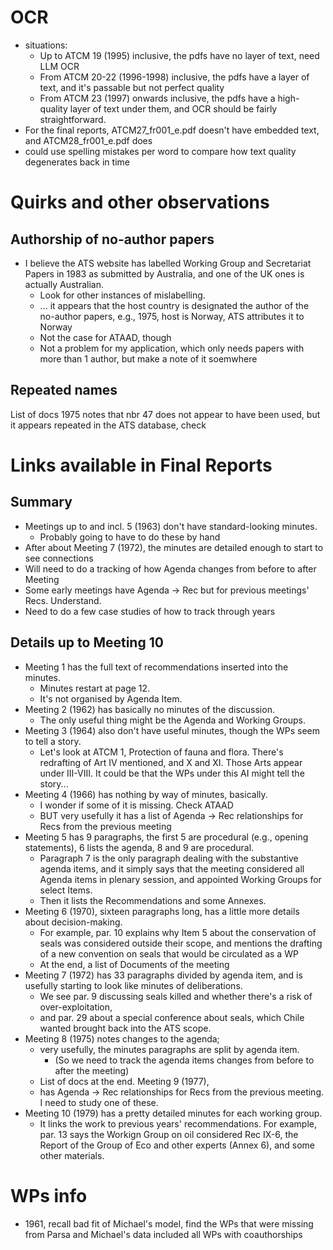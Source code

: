 # OCR

- situations:
    - Up to ATCM 19 (1995) inclusive, the pdfs have no layer of text, need LLM OCR 
    - From ATCM 20-22 (1996-1998) inclusive, the pdfs have a layer of text, and it's passable but not perfect quality
    - From ATCM 23 (1997) onwards inclusive, the pdfs have a high-quality layer of text under them, and OCR should be fairly straightforward.
- For the final reports, ATCM27_fr001_e.pdf doesn't have embedded text, and ATCM28_fr001_e.pdf does
- could use spelling mistakes per word to compare how text quality degenerates back in time


# Quirks and other observations

## Authorship of no-author papers

- I believe the ATS website has labelled Working Group and Secretariat Papers in 1983 as submitted by Australia, and one of the UK ones is actually Australian.
    - Look for other instances of mislabelling.
    - ... it appears that the host country is designated the author of the no-author papers, e.g., 1975, host is Norway, ATS attributes it to Norway
    - Not the case for ATAAD, though
    - Not a problem for my application, which only needs papers with more than 1 author, but make a note of it soemwhere

## Repeated names

List of docs 1975 notes that nbr 47 does not appear to have been used, but it appears repeated in the ATS database, check

# Links available in Final Reports

## Summary

- Meetings up to and incl. 5 (1963) don't have standard-looking minutes.
    - Probably going to have to do these by hand
- After about Meeting 7 (1972), the minutes are detailed enough to start to see connections
- Will need to do a tracking of how Agenda changes from before to after Meeting
- Some early meetings have Agenda -> Rec but for previous meetings' Recs. Understand.
- Need to do a few case studies of how to track through years

## Details up to Meeting 10

- Meeting 1 has the full text of recommendations inserted into the minutes.
    - Minutes restart at page 12.
    - It's not organised by Agenda Item.
- Meeting 2 (1962) has basically no minutes of the discussion.
    - The only useful thing might be the Agenda and Working Groups.
- Meeting 3 (1964) also don't have useful minutes, though the WPs seem to tell a story.
    - Let's look at ATCM 1, Protection of fauna and flora.  There's redrafting of Art IV mentioned, and X and XI.  Those Arts appear under III-VIII.  It could be that the WPs under this AI might tell the story...
- Meeting 4 (1966) has nothing by way of minutes, basically.
    - I wonder if some of it is missing. Check ATAAD
    - BUT very usefully it has a list of Agenda -> Rec relationships for Recs from the previous meeting
- Meeting 5 has 9 paragraphs, the first 5 are procedural (e.g., opening statements), 6 lists the agenda, 8 and 9 are procedural.  
    - Paragraph 7 is the only paragraph dealing with the substantive agenda items, and it simply says that the meeting considered all Agenda items in plenary session, and appointed Working Groups for select Items.  
    - Then it lists the Recommendations and some Annexes.
- Meeting 6 (1970), sixteen paragraphs long, has a little more details about decision-making.
    - For example, par. 10 explains why Item 5 about the conservation of seals was considered outside their scope, and mentions the drafting of a new convention on seals that would be circulated as a WP
    - At the end, a list of Documents of the meeting
- Meeting 7 (1972) has 33 paragraphs divided by agenda item, and is usefully starting to look like minutes of deliberations.
    - We see par. 9 discussing seals killed and whether there's a risk of over-exploitation,
    - and par. 29 about a special conference about seals, which Chile wanted brought back into the ATS scope.
- Meeting 8 (1975) notes changes to the agenda; 
    - very usefully, the minutes paragraphs are split by agenda item.
        - (So we need to track the agenda items changes from before to after the meeting)
    - List of docs at the end.
Meeting 9 (1977),
    - has Agenda -> Rec relationships for Recs from the previous meeting. I need to study one of these.
- Meeting 10 (1979) has a pretty detailed minutes for each working group. 
    - It links the work to previous years' recommendations. For example, par. 13 says the Workign Group on oil considered Rec IX-6,
the Report of the Group of Eco and other experts (Annex 6), and some other materials.

# WPs info

- 1961, recall bad fit of Michael's model, find the WPs that were missing from Parsa and Michael's data included all WPs with coauthorships
